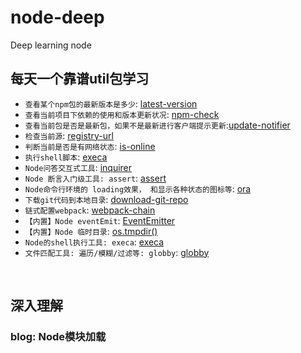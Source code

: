 # node-deep
Deep learning node

## 每天一个靠谱util包学习
- `查看某个npm包的最新版本是多少`: [latest-version](https://www.npmjs.com/package/latest-version)    
- `查看当前项目下依赖的使用和版本更新状况`: [npm-check](https://www.npmjs.com/package/npm-check)    
- `查看当前包是否是最新包，如果不是最新进行客户端提示更新`:[update-notifier](https://zxljack.com/2019/03/update-notifier/)     
- `检查当前源`: [registry-url](https://www.npmjs.com/package/registry-url)
- `判断当前是否是有网络状态`: [is-online](https://www.npmjs.com/package/is-online)
- `执行shell脚本`: [execa](https://www.npmjs.com/package/execa)
- `Node问答交互式工具`: [inquirer](https://github.com/sboudrias/Inquirer.js)
- `Node 断言入门级工具: assert`: [assert](https://juejin.im/post/5c8c7312e51d456af6294a8e)
- `Node命令行环境的 loading效果， 和显示各种状态的图标等`: [ora](https://github.com/sindresorhus/ora)
- `下载git代码到本地目录`: [download-git-repo](https://www.npmjs.com/package/download-git-repo)
-  `链式配置webpack`: [webpack-chain](https://github.com/neutrinojs/webpack-chain)
- `【内置】Node eventEmit`: [EventEmitter](https://juejin.im/post/5b0189fe51882567161ad8ef)
- `【内置】Node 临时目录`: [os.tmpdir()](http://nodejs.cn/api/os/os_tmpdir.html)
- `Node的shell执行工具: execa`: [execa](https://github.com/sindresorhus/execa#readme)
- `文件匹配工具: 遍历/模糊/过滤等: globby`: [globby](https://github.com/sindresorhus/globby)

</br>

## 深入理解
### blog: Node模块加载
